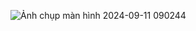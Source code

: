 ![Ảnh chụp màn hình 2024-09-11 090244](https://github.com/user-attachments/assets/46fc3cc1-572b-4582-b69b-e09566837e56)

